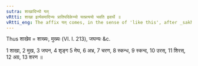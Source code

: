 ```yaml
---
sutra: शाखादिभ्यो यत्
vRtti: शाखा इत्येवमादिभ्यः प्रातिपदिकेभ्यो यत्प्रत्ययो भवति इवार्थे ॥
vRtti_eng: The affix यत् comes, in the sense of 'like this', after _sakha_ &c.
---
```

Thus शाखेव = शाख्यः, मुख्यः (VI. I. 213), जघन्यः &c.

1 शाखा, 2 मुख, 3 जघन, 4 शृङ्ग 5 मेघ, 6 अभ्र, 7 चरण, 8 स्कन्ध, 9 स्कन्द, 10 उरस्, 11 शिरस्, 12 अग्र, 13 शरण ॥
